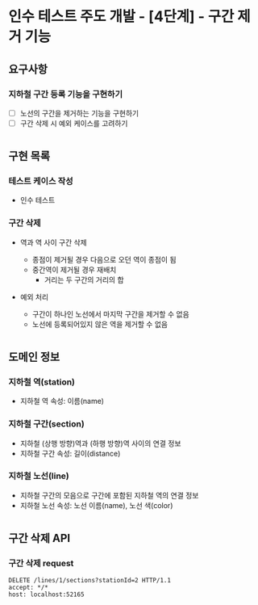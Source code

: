# 인수 테스트 주도 개발 - [4단계] - 구간 제거 기능

## 요구사항
### 지하철 구간 등록 기능을 구현하기
- [ ] 노선의 구간을 제거하는 기능을 구현하기
- [ ] 구간 삭제 시 예외 케이스를 고려하기

#
## 구현 목록
### 테스트 케이스 작성
- 인수 테스트

### 구간 삭제
- 역과 역 사이 구간 삭제
  - 종점이 제거될 경우 다음으로 오던 역이 종점이 됨 
  - 중간역이 제거될 경우 재배치
    - 거리는 두 구간의 거리의 합
  
- 예외 처리
  - 구간이 하나인 노선에서 마지막 구간을 제거할 수 없음
  - 노선에 등록되어있지 않은 역을 제거할 수 없음
  

#
## 도메인 정보
### 지하철 역(station)
* 지하철 역 속성: 이름(name)

### 지하철 구간(section)
* 지하철 (상행 방향)역과 (하행 방향)역 사이의 연결 정보
* 지하철 구간 속성: 길이(distance)

### 지하철 노선(line)
* 지하철 구간의 모음으로 구간에 포함된 지하철 역의 연결 정보
* 지하철 노선 속성: 노선 이름(name), 노선 색(color)


#
## 구간 삭제 API
### 구간 삭제 request
```http request
DELETE /lines/1/sections?stationId=2 HTTP/1.1
accept: */*
host: localhost:52165
```

